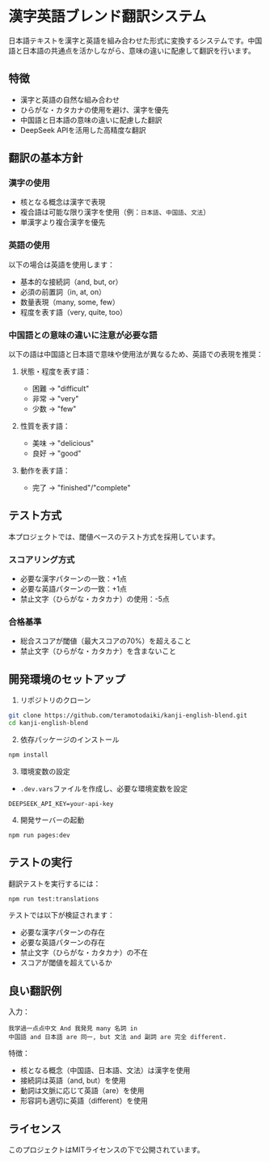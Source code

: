 # 漢字英語ブレンド翻訳システム

日本語テキストを漢字と英語を組み合わせた形式に変換するシステムです。中国語と日本語の共通点を活かしながら、意味の違いに配慮して翻訳を行います。

## 特徴

- 漢字と英語の自然な組み合わせ
- ひらがな・カタカナの使用を避け、漢字を優先
- 中国語と日本語の意味の違いに配慮した翻訳
- DeepSeek APIを活用した高精度な翻訳

## 翻訳の基本方針

### 漢字の使用
- 核となる概念は漢字で表現
- 複合語は可能な限り漢字を使用（例：`日本語`、`中国語`、`文法`）
- 単漢字より複合漢字を優先

### 英語の使用
以下の場合は英語を使用します：
- 基本的な接続詞（and, but, or）
- 必須の前置詞（in, at, on）
- 数量表現（many, some, few）
- 程度を表す語（very, quite, too）

### 中国語との意味の違いに注意が必要な語
以下の語は中国語と日本語で意味や使用法が異なるため、英語での表現を推奨：

1. 状態・程度を表す語：
   - 困難 → "difficult"
   - 非常 → "very"
   - 少数 → "few"

2. 性質を表す語：
   - 美味 → "delicious"
   - 良好 → "good"

3. 動作を表す語：
   - 完了 → "finished"/"complete"

## テスト方式

本プロジェクトでは、閾値ベースのテスト方式を採用しています。

### スコアリング方式
- 必要な漢字パターンの一致：+1点
- 必要な英語パターンの一致：+1点
- 禁止文字（ひらがな・カタカナ）の使用：-5点

### 合格基準
- 総合スコアが閾値（最大スコアの70%）を超えること
- 禁止文字（ひらがな・カタカナ）を含まないこと

## 開発環境のセットアップ

1. リポジトリのクローン
```bash
git clone https://github.com/teramotodaiki/kanji-english-blend.git
cd kanji-english-blend
```

2. 依存パッケージのインストール
```bash
npm install
```

3. 環境変数の設定
- `.dev.vars`ファイルを作成し、必要な環境変数を設定
```
DEEPSEEK_API_KEY=your-api-key
```

4. 開発サーバーの起動
```bash
npm run pages:dev
```

## テストの実行

翻訳テストを実行するには：
```bash
npm run test:translations
```

テストでは以下が検証されます：
- 必要な漢字パターンの存在
- 必要な英語パターンの存在
- 禁止文字（ひらがな・カタカナ）の不在
- スコアが閾値を超えているか

## 良い翻訳例

入力：
```
我学過一点点中文 And 我発見 many 名詞 in
中国語 and 日本語 are 同一, but 文法 and 副詞 are 完全 different.
```

特徴：
- 核となる概念（中国語、日本語、文法）は漢字を使用
- 接続詞は英語（and, but）を使用
- 動詞は文脈に応じて英語（are）を使用
- 形容詞も適切に英語（different）を使用

## ライセンス

このプロジェクトはMITライセンスの下で公開されています。
